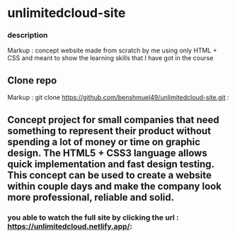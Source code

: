 # unlimitedcloud-site
### description
Markup : concept website made from scratch by me using only HTML + CSS and meant to show the learning skills that I have got in the course


## Clone repo
Markup : git clone https://github.com/benshmuel49/unlimitedcloud-site.git :

## Concept project for small companies that need something to represent their product without spending a lot of money or time on graphic design. The HTML5 + CSS3 language allows quick implementation and fast design testing. This concept can be used to create a website within couple days and make the company look more professional, reliable and solid.

### you able to watch the full site by clicking the url : https://unlimitedcloud.netlify.app/:
